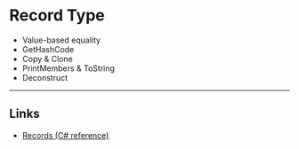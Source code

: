 # Record Type
* Value-based equality
* GetHashCode
* Copy & Clone
* PrintMembers & ToString
* Deconstruct

---
## Links
* [Records (C# reference)](https://learn.microsoft.com/en-us/dotnet/csharp/language-reference/builtin-types/record)
